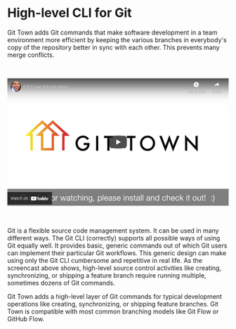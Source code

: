 # High-level CLI for Git

Git Town adds Git commands that make software development in a team environment
more efficient by keeping the various branches in everybody's copy of the
repository better in sync with each other. This prevents many merge conflicts.

<br>
<p align="center">
  <a href="https://youtu.be/4QDgQajqxRw" target="_blank">
    <img src="video.jpg" width="517" height="290" alt="screencast">
  </a>
</p>
<br>

Git is a flexible source code management system. It can be used in many
different ways. The Git CLI (correctly) supports all possible ways of using Git
equally well. It provides basic, generic commands out of which Git users can
implement their particular Git workflows. This generic design can make using
only the Git CLI cumbersome and repetitive in real life. As the screencast above
shows, high-level source control activities like creating, synchronizing, or
shipping a feature branch require running multiple, sometimes dozens of Git
commands.

Git Town adds a high-level layer of Git commands for typical development
operations like creating, synchronizing, or shipping feature branches. Git Town
is compatible with most common branching models like Git Flow or GitHub Flow.
